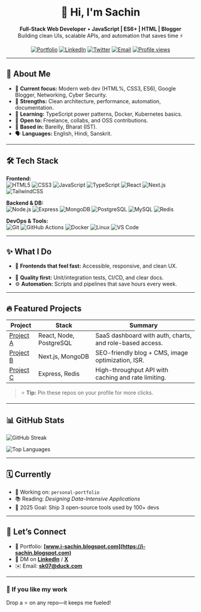 <!--
  Profile README for YOUR_USERNAME
  SEO tips:
  - Put your primary keywords in H1/H2 and the first paragraph.
  - Use descriptive alt text on images.
  - Link out to portfolio, blog, and key projects with meaningful anchor text.
  - Keep sections skim-friendly with headings and bullet points.
-->

<div align="center">
  
# 👋 Hi, I'm **Sachin**  
**Full-Stack Web Developer** • **JavaScript | ES6+ | HTML | Blogger**  
Building clean UIs, scalable APIs, and automation that saves time ⚡

[![Portfolio](https://img.shields.io/badge/Portfolio-Visit-000?logo=vercel&logoColor=white)](https://i-sachin.blogspot.com)
[![LinkedIn](https://img.shields.io/badge/LinkedIn-Connect-0A66C2?logo=linkedin&logoColor=white)](https://www.linkedin.com/in/i-sachin/)
[![Twitter](https://img.shields.io/badge/X_(Twitter)-Follow-111?logo=x&logoColor=white)](https://x.com/your-handle)
[![Email](https://img.shields.io/badge/Email-sk07@%40duck.com-EA4335?logo=gmail&logoColor=white)](mailto:sk07@duck.com)
[![Profile views](https://komarev.com/ghpvc/?username=MY_USERNAME&style=flat&label=Profile+views)](#)

</div>

---

## 🧭 About Me
- 🚀 **Current focus:** Modern web dev (HTML%, CSS3, ES6), Google Blogger, Networking, Cyber Security.  
- 🧩 **Strengths:** Clean architecture, performance, automation, documentation.  
- 🌱 **Learning:** TypeScript power patterns, Docker, Kubernetes basics.  
- 🤝 **Open to:** Freelance, collabs, and OSS contributions.  
- 📍 **Based in:** Bareilly, Bharat (IST).  
- 🗣️ **Languages:** English, Hindi, Sanskrit.

---

## 🛠️ Tech Stack
<!-- Use shields badges for quick visual scanning -->
**Frontend:**  
![HTML5](https://img.shields.io/badge/HTML5-E34F26?logo=html5&logoColor=white)
![CSS3](https://img.shields.io/badge/CSS3-1572B6?logo=css3&logoColor=white)
![JavaScript](https://img.shields.io/badge/JavaScript-F7DF1E?logo=javascript&logoColor=111)
![TypeScript](https://img.shields.io/badge/TypeScript-3178C6?logo=typescript&logoColor=white)
![React](https://img.shields.io/badge/React-20232A?logo=react&logoColor=61DAFB)
![Next.js](https://img.shields.io/badge/Next.js-000?logo=nextdotjs&logoColor=white)
![TailwindCSS](https://img.shields.io/badge/TailwindCSS-38B2AC?logo=tailwindcss&logoColor=white)

**Backend & DB:**  
![Node.js](https://img.shields.io/badge/Node.js-339933?logo=nodedotjs&logoColor=white)
![Express](https://img.shields.io/badge/Express-000?logo=express&logoColor=white)
![MongoDB](https://img.shields.io/badge/MongoDB-47A248?logo=mongodb&logoColor=white)
![PostgreSQL](https://img.shields.io/badge/PostgreSQL-316192?logo=postgresql&logoColor=white)
![MySQL](https://img.shields.io/badge/MySQL-4479A1?logo=mysql&logoColor=white)
![Redis](https://img.shields.io/badge/Redis-DC382D?logo=redis&logoColor=white)

**DevOps & Tools:**  
![Git](https://img.shields.io/badge/Git-F05032?logo=git&logoColor=white)
![GitHub Actions](https://img.shields.io/badge/GitHub_Actions-2088FF?logo=githubactions&logoColor=white)
![Docker](https://img.shields.io/badge/Docker-2496ED?logo=docker&logoColor=white)
![Linux](https://img.shields.io/badge/Linux-FCC624?logo=linux&logoColor=111)
![VS Code](https://img.shields.io/badge/VS_Code-007ACC?logo=visualstudiocode&logoColor=white)

---

## ✨ What I Do
- 🧱 **Frontends that feel fast:** Accessible, responsive, and clean UX.  
<!-- 🔗 **APIs that scale:** REST/GraphQL with auth, caching, and testing.  -->
- 🧪 **Quality first:** Unit/integration tests, CI/CD, and clear docs.  
- ⚙️ **Automation:** Scripts and pipelines that save hours every week.

---

## 🔥 Featured Projects
<!-- Replace links & summaries with your real projects -->
| Project | Stack | Summary |
|---|---|---|
| [Project A](https://github.com/YOUR_USERNAME/project-a) | React, Node, PostgreSQL | SaaS dashboard with auth, charts, and role-based access. |
| [Project B](https://github.com/YOUR_USERNAME/project-b) | Next.js, MongoDB | SEO-friendly blog + CMS, image optimization, ISR. |
| [Project C](https://github.com/YOUR_USERNAME/project-c) | Express, Redis | High-throughput API with caching and rate limiting. |

> ⭐ **Tip:** Pin these repos on your profile for more clicks.

---

## 📊 GitHub Stats
<!-- If an image fails to load sometimes, just refresh; these services are popular in profile READMEs -->
<p>
  <img alt="GitHub Streak" src="https://streak-stats.demolab.com?user=YOUR_USERNAME&theme=default&hide_border=true" />
</p>
<p>
  <img alt="Top Languages" src="https://github-readme-stats.vercel.app/api/top-langs/?username=YOUR_USERNAME&layout=compact&hide_border=true" />
</p>

---

## 🗓️ Currently
- 🚧 Working on: `personal-portfolio`  
- 📚 Reading: *Designing Data-Intensive Applications*  
- 🎯 2025 Goal: Ship 3 open-source tools used by 100+ devs

---

## 🤝 Let’s Connect
- 💼 Portfolio: **[www.i-sachin.blogspot.com](https://i-sachin.blogspot.com)**  
- 💬 DM on **[LinkedIn](https://www.linkedin.com/in/i-sachin/)** / **[X](https://x.com/your-handle)**  
- ✉️ Email: **sk07@duck.com**

---

### 🙌 If you like my work
Drop a ⭐ on any repo—it keeps me fueled!  
